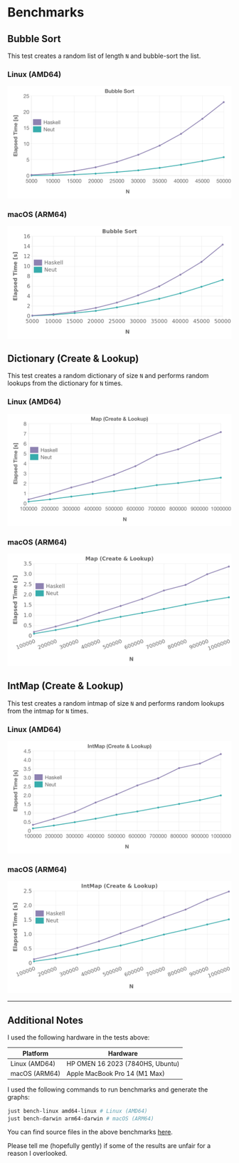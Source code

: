 # Benchmarks

## Bubble Sort

This test creates a random list of length `N` and bubble-sort the list.

### Linux (AMD64)

![bubble sort](./image/graph/amd64-linux/bubble.png "bubble sort")

### macOS (ARM64)

![bubble sort](./image/graph/arm64-darwin/bubble.png "bubble sort")

## Dictionary (Create & Lookup)

This test creates a random dictionary of size `N` and performs random lookups from the dictionary for `N` times.

### Linux (AMD64)

![dictionary](./image/graph/amd64-linux/dictionary.png "dictionary")

### macOS (ARM64)

![dictionary](./image/graph/arm64-darwin/dictionary.png "dictionary")

## IntMap (Create & Lookup)

This test creates a random intmap of size `N` and performs random lookups from the intmap for `N` times.

### Linux (AMD64)

![IntMap](./image/graph/amd64-linux/intmap.png "IntMap")

### macOS (ARM64)

![IntMap](./image/graph/arm64-darwin/intmap.png "IntMap")

---

## Additional Notes

I used the following hardware in the tests above:

| Platform      | Hardware                         |
| ------------- | -------------------------------- |
| Linux (AMD64) | HP OMEN 16 2023 (7840HS, Ubuntu) |
| macOS (ARM64) | Apple MacBook Pro 14 (M1 Max)    |

I used the following commands to run benchmarks and generate the graphs:

```sh
just bench-linux amd64-linux # Linux (AMD64)
just bench-darwin arm64-darwin # macOS (ARM64)
```

You can find source files in the above benchmarks [here](https://github.com/vekatze/neut/placeholder).

Please tell me (hopefully gently) if some of the results are unfair for a reason I overlooked.
